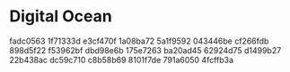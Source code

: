# Digital Ocean

fadc0563
1f71333d
e3cf470f
1a08ba72
5a1f9592
043446be
cf266fdb
898d5f22
f53962bf
dbd98e6b
175e7263
ba20ad45
62924d75
d1499b27
22b438ac
dc59c710
c8b58b69
8101f7de
791a6050
4fcffb3a

